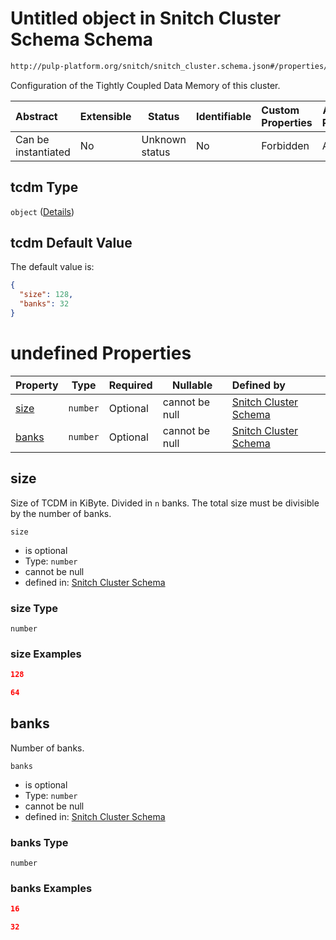 # Untitled object in Snitch Cluster Schema Schema

```txt
http://pulp-platform.org/snitch/snitch_cluster.schema.json#/properties/tcdm
```

Configuration of the Tightly Coupled Data Memory of this cluster.


| Abstract            | Extensible | Status         | Identifiable | Custom Properties | Additional Properties | Access Restrictions | Defined In                                                                        |
| :------------------ | ---------- | -------------- | ------------ | :---------------- | --------------------- | ------------------- | --------------------------------------------------------------------------------- |
| Can be instantiated | No         | Unknown status | No           | Forbidden         | Allowed               | none                | [snitch_cluster.schema.json\*](snitch_cluster.schema.json "open original schema") |

## tcdm Type

`object` ([Details](snitch_cluster-properties-tcdm.md))

## tcdm Default Value

The default value is:

```json
{
  "size": 128,
  "banks": 32
}
```

# undefined Properties

| Property        | Type     | Required | Nullable       | Defined by                                                                                                                                                                      |
| :-------------- | -------- | -------- | -------------- | :------------------------------------------------------------------------------------------------------------------------------------------------------------------------------ |
| [size](#size)   | `number` | Optional | cannot be null | [Snitch Cluster Schema](snitch_cluster-properties-tcdm-properties-size.md "http&#x3A;//pulp-platform.org/snitch/snitch_cluster.schema.json#/properties/tcdm/properties/size")   |
| [banks](#banks) | `number` | Optional | cannot be null | [Snitch Cluster Schema](snitch_cluster-properties-tcdm-properties-banks.md "http&#x3A;//pulp-platform.org/snitch/snitch_cluster.schema.json#/properties/tcdm/properties/banks") |

## size

Size of TCDM in KiByte. Divided in `n` banks. The total size must be divisible by the number of banks.


`size`

-   is optional
-   Type: `number`
-   cannot be null
-   defined in: [Snitch Cluster Schema](snitch_cluster-properties-tcdm-properties-size.md "http&#x3A;//pulp-platform.org/snitch/snitch_cluster.schema.json#/properties/tcdm/properties/size")

### size Type

`number`

### size Examples

```json
128
```

```json
64
```

## banks

Number of banks.


`banks`

-   is optional
-   Type: `number`
-   cannot be null
-   defined in: [Snitch Cluster Schema](snitch_cluster-properties-tcdm-properties-banks.md "http&#x3A;//pulp-platform.org/snitch/snitch_cluster.schema.json#/properties/tcdm/properties/banks")

### banks Type

`number`

### banks Examples

```json
16
```

```json
32
```
